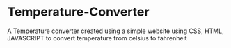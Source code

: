 # Temperature-Converter
A Temperature converter created using a simple website using CSS, HTML, JAVASCRIPT to convert temperature from celsius to fahrenheit

